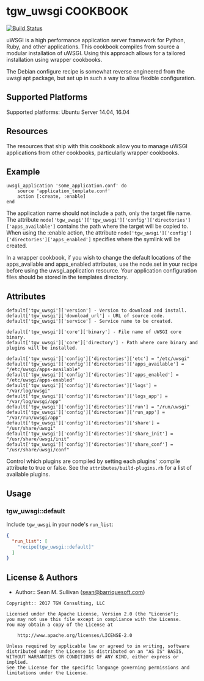 tgw_uwsgi COOKBOOK
=================
[![Build Status](https://travis-ci.org/arktos65/tgw_uwsgi.svg?branch=master)](https://travis-ci.org/arktos65/tgw_uwsgi)

uWSGI is a high performance application server framework for Python, Ruby, and other applications.  This cookbook
compiles from source a modular installation of uWSGI.  Using this approach allows for a tailored installation using
wrapper cookbooks.

The Debian configure recipe is somewhat reverse engineered from the uwsgi apt package, but set up in such a way to
allow flexible configuration.

## Supported Platforms

Supported platforms:  Ubuntu Server 14.04, 16.04

Resources
---------
The resources that ship with this cookbook allow you to manage uWSGI applications from other cookbooks, particularly
wrapper cookbooks.

## Example

    uwsgi_application 'some_application.conf' do
        source 'application_template.conf'
        action [:create, :enable]
    end
    
The application name should not include a path, only the target file name.  The attribute `node['tgw_uwsgi']['tgw_uwsgi']['config']['directories']['apps_available']`
contains the path where the target will be copied to.  When using the :enable action, the attribute
`node['tgw_uwsgi']['config']['directories']['apps_enabled']` specifies where the symlink will be created.  

In a wrapper cookbook, if you wish to change the default locations of the apps_available and apps_enabled attributes,
use the node.set in your recipe before using the uwsgi_application resource. Your application configuration files
should be stored in the templates directory.

## Attributes

    default['tgw_uwsgi']['version'] - Version to download and install.
    default['tgw_uwsgi']['download_url'] - URL of source code.
    default['tgw_uwsgi']['service'] - Service name to be created.
    
    default['tgw_uwsgi']['core']['binary'] - File name of uWSGI core binary.
    default['tgw_uwsgi']['core']['directory'] - Path where core binary and plugins will be installed.
    
    default['tgw_uwsgi']['config']['directories']['etc'] = "/etc/uwsgi"
    default['tgw_uwsgi']['config']['directories']['apps_available'] = "/etc/uwsgi/apps-available"
    default['tgw_uwsgi']['config']['directories']['apps_enabled'] = "/etc/uwsgi/apps-enabled"
    default['tgw_uwsgi']['config']['directories']['logs'] = "/var/log/uwsgi"
    default['tgw_uwsgi']['config']['directories']['logs_app'] = "/var/log/uwsgi/app"
    default['tgw_uwsgi']['config']['directories']['run'] = "/run/uwsgi"
    default['tgw_uwsgi']['config']['directories']['run_app'] = "/var/run/uwsgi/app"
    default['tgw_uwsgi']['config']['directories']['share'] = "/usr/share/uwsgi"
    default['tgw_uwsgi']['config']['directories']['share_init'] = "/usr/share/uwsgi/init"
    default['tgw_uwsgi']['config']['directories']['share_conf'] = "/usr/share/uwsgi/conf"
    
Control which plugins are compiled by setting each plugins' :compile attribute to true or false.  See the 
`attributes/build-plugins.rb` for a list of available plugins.

## Usage

### tgw_uwsgi::default

Include `tgw_uwsgi` in your node's `run_list`:

```json
{
  "run_list": [
    "recipe[tgw_uwsgi::default]"
  ]
}
```

License & Authors
-----------------
- Author:: Sean M. Sullivan (<sean@barriquesoft.com>)

```text
Copyright:: 2017 TGW Consulting, LLC

Licensed under the Apache License, Version 2.0 (the "License");
you may not use this file except in compliance with the License.
You may obtain a copy of the License at

    http://www.apache.org/licenses/LICENSE-2.0

Unless required by applicable law or agreed to in writing, software
distributed under the License is distributed on an "AS IS" BASIS,
WITHOUT WARRANTIES OR CONDITIONS OF ANY KIND, either express or implied.
See the License for the specific language governing permissions and
limitations under the License.
```

